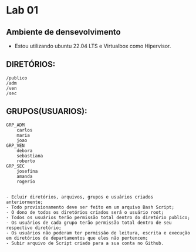 # Lab 01

## Ambiente de densevolvimento
   - Estou utilizando ubuntu 22.04 LTS e Virtualbox como Hipervisor.

## DIRETÓRIOS:
    /publico
    /adm
    /ven
    /sec

## GRUPOS(USUARIOS):
    GRP_ADM
        carlos
        maria
        joao
    GRP_VEN
        debora
        sebastiana
        roberto
    GRP_SEC
        josefina
        amanda
        rogerio


    - Ecluir diretórios, arquivos, grupos e usuários criados anteriormente;
    - Todo provisionamento deve ser feito em um arquivo Bash Script;
    - O dono de todos os diretórios criados será o usuário root;
    - Todos os usuários terão permissão total dentro do diretório publico;
    - Os usuários de cada grupo terão permissão total dentro de seu respectivo diretório;
    - Os usuários não poderam ter permissão de leitura, escrita e execução em diretórios de departamentos que eles não pertencem;
    - Subir arquivo de Script criado para a sua conta no Github.
